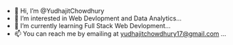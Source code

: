 - 👋 Hi, I’m @YudhajitChowdhury
- 👀 I’m interested in Web Devlopment and Data Analytics...
- 🌱 I’m currently learning Full Stack Web Devlopment...
- 📫 You can reach me by emailing at yudhajitchowdhury17@gmail.com ...

<!---
YudhajitChowdhury/YudhajitChowdhury is a ✨ special ✨ repository because its `README.md` (this file) appears on your GitHub profile.
You can click the Preview link to take a look at your changes.
--->
